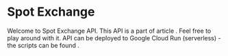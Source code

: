 # Spot Exchange
 
Welcome to Spot Exchange API. This API is a part of article [](TODO). Feel free to play around with it.
API can be deployed to Google Cloud Run (serverless) - the scripts can be found [](TODO).